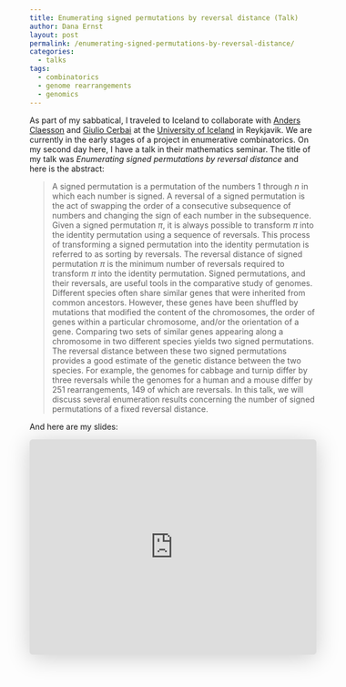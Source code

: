 ```yaml
---
title: Enumerating signed permutations by reversal distance (Talk)
author: Dana Ernst
layout: post
permalink: /enumerating-signed-permutations-by-reversal-distance/
categories:
  - talks
tags:
  - combinatorics
  - genome rearrangements
  - genomics
---
```


As part of my sabbatical, I traveled to Iceland to collaborate with [Anders Claesson](https://akc.is) and [Giulio Cerbai](https://sites.google.com/view/giulio-cerbai/home) at the [University of Iceland](http://english.hi.is) in Reykjavik.  We are currently in the early stages of a project in enumerative combinatorics.  On my second day here, I have a talk in their mathematics seminar.  The title of my talk was *Enumerating signed permutations by reversal distance* and here is the abstract:

> A signed permutation is a permutation of the numbers 1 through $n$ in which each number is signed. A reversal of a signed permutation is the act of swapping the order of a consecutive subsequence of numbers and changing the sign of each number in the subsequence. Given a signed permutation $\pi$, it is always possible to transform $\pi$ into the identity permutation using a sequence of reversals. This process of transforming a signed permutation into the identity permutation is referred to as sorting by reversals. The reversal distance of signed permutation $\pi$ is the minimum number of reversals required to transform $\pi$ into the identity permutation. Signed permutations, and their reversals, are useful tools in the comparative study of genomes. Different species often share similar genes that were inherited from common ancestors. However, these genes have been shuffled by mutations that modified the content of the chromosomes, the order of genes within a particular chromosome, and/or the orientation of a gene. Comparing two sets of similar genes appearing along a chromosome in two different species yields two signed permutations. The reversal distance between these two signed permutations provides a good estimate of the genetic distance between the two species. For example, the genomes for cabbage and turnip differ by three reversals while the genomes for a human and a mouse differ by 251 rearrangements, 149 of which are reversals. In this talk, we will discuss several enumeration results concerning the number of signed permutations of a fixed reversal distance.

And here are my slides:

<iframe class="speakerdeck-iframe" frameborder="0" src="https://speakerdeck.com/player/e1b378ca28674ac098903d1afa051ab6" title="Enumerating signed permutations by reversal distance" allowfullscreen="true" style="border: 0px; background: padding-box rgba(0, 0, 0, 0.1); margin: 0px; padding: 0px; border-radius: 6px; box-shadow: rgba(0, 0, 0, 0.2) 0px 5px 40px; width: 100%; height: auto; aspect-ratio: 560 / 420;" data-ratio="1.3333333333333333"></iframe>